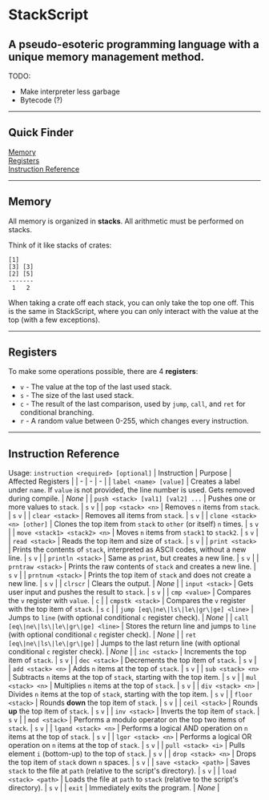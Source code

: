 # StackScript
## A pseudo-esoteric programming language with a unique memory management method.
TODO:
- Make interpreter less garbage
- Bytecode (?)
---
## Quick Finder
[Memory](#memory)\
[Registers](#registers)\
[Instruction Reference](#instruction-reference)

---

## Memory
All memory is organized in **stacks**. All arithmetic must be performed on stacks.

Think of it like stacks of crates:
```
[1]
[3] [3]
[2] [5]
-------
 1   2
```
When taking a crate off each stack, you can only take the top one off. This is the same in StackScript, where you can only interact with the value at the top (with a few exceptions).

---

## Registers
To make some operations possible, there are 4 **registers**:
- `v` - The value at the top of the last used stack.
- `s` - The size of the last used stack.
- `c` - The result of the last comparison, used by `jump`, `call`, and `ret` for conditional branching.
- `r` - A random value between 0-255, which changes every instruction.

---

## Instruction Reference
Usage: `instruction <required> [optional]`
| Instruction | Purpose | Affected Registers |
| - | - | - |
| `label <name> [value]` | Creates a label under `name`. If `value` is not provided, the line number is used. Gets removed during compile. | *None* |
| `push <stack> [val1] [val2] ...` | Pushes one or more values to `stack`. | `s` `v` |
| `pop <stack> <n>` | Removes `n` items from `stack`. | `s` `v` |
| `clear <stack>` | Removes all items from `stack`. | `s` `v` |
| `clone <stack> <n> [other]` | Clones the top item from `stack` to `other` (or itself) `n` times. | `s` `v` |
| `move <stack1> <stack2> <n>` | Moves `n` items from `stack1` to `stack2`. | `s` `v` |
| `read <stack>` | Reads the top item and size of `stack`. | `s` `v` |
| `print <stack>` | Prints the contents of `stack`, interpreted as ASCII codes, without a new line. | `s` `v` |
| `println <stack>` | Same as `print`, but creates a new line. | `s` `v` |
| `prntraw <stack>` | Prints the raw contents of `stack` and creates a new line. | `s` `v` |
| `prntnum <stack>` | Prints the top item of `stack` and does not create a new line. | `s` `v` |
| `clrscr` | Clears the output. | *None* |
| `input <stack>` | Gets user input and pushes the result to `stack`. | `s` `v` |
| `cmp <value>` | Compares the `v` register with `value`. | `c` |
| `cmpstk <stack>` | Compares the `v` register with the top item of `stack`. | `s` `c` |
| `jump [eq\|ne\|ls\|le\|gr\|ge] <line>` | Jumps to `line` (with optional conditional `c` register check). | *None* |
| `call [eq\|ne\|ls\|le\|gr\|ge] <line>` | Stores the return line and jumps to `line` (with optional conditional `c` register check). | *None* |
| `ret [eq\|ne\|ls\|le\|gr\|ge]` | Jumps to the last return line (with optional conditional `c` register check). | *None* |
| `inc <stack>` | Increments the top item of `stack`. | `s` `v` |
| `dec <stack>` | Decrements the top item of `stack`. | `s` `v` |
| `add <stack> <n>` | Adds `n` items at the top of `stack`. | `s` `v` |
| `sub <stack> <n>` | Subtracts `n` items at the top of `stack`, starting with the top item. | `s` `v` |
| `mul <stack> <n>` | Multiplies `n` items at the top of `stack`. | `s` `v` |
| `div <stack> <n>` | Divides `n` items at the top of `stack`, starting with the top item. | `s` `v` |
| `floor <stack>` | Rounds **down** the top item of `stack`. | `s` `v` |
| `ceil <stack>` | Rounds **up** the top item of `stack`. | `s` `v` |
| `inv <stack>` | Inverts the top item of `stack`. | `s` `v` |
| `mod <stack>` | Performs a modulo operator on the top two items of `stack`. | `s` `v` |
| `lgand <stack> <n>` | Performs a logical AND operation on `n` items at the top of `stack`. | `s` `v` |
| `lgor <stack> <n>` | Performs a logical OR operation on `n` items at the top of `stack`. | `s` `v` |
| `pull <stack> <i>` | Pulls element `i` (bottom-up) to the top of `stack`. | `s` `v` |
| `drop <stack> <n>` | Drops the top item of `stack` down `n` spaces. | `s` `v` |
| `save <stack> <path>` | Saves `stack` to the file at `path` (relative to the script's directory). | `s` `v` |
| `load <stack> <path>` | Loads the file at `path` to `stack` (relative to the script's directory). | `s` `v` |
| `exit` | Immediately exits the program. | *None* |
